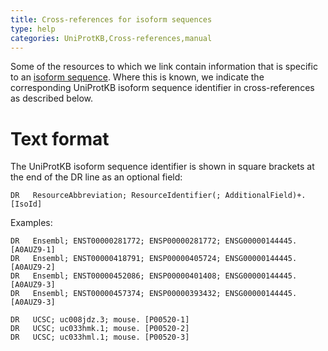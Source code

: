 ```yaml
---
title: Cross-references for isoform sequences
type: help
categories: UniProtKB,Cross-references,manual
---
```


Some of the resources to which we link contain information that is specific to an [isoform sequence](https://www.uniprot.org/help/alternative%5Fproducts). Where this is known, we indicate the corresponding UniProtKB isoform sequence identifier in cross-references as described below.

# Text format

The UniProtKB isoform sequence identifier is shown in square brackets at the end of the DR line as an optional field:

    DR   ResourceAbbreviation; ResourceIdentifier(; AdditionalField)+. [IsoId]

Examples:

    DR   Ensembl; ENST00000281772; ENSP00000281772; ENSG00000144445. [A0AUZ9-1]
    DR   Ensembl; ENST00000418791; ENSP00000405724; ENSG00000144445. [A0AUZ9-2]
    DR   Ensembl; ENST00000452086; ENSP00000401408; ENSG00000144445. [A0AUZ9-3]
    DR   Ensembl; ENST00000457374; ENSP00000393432; ENSG00000144445. [A0AUZ9-3]

    DR   UCSC; uc008jdz.3; mouse. [P00520-1]
    DR   UCSC; uc033hmk.1; mouse. [P00520-2]
    DR   UCSC; uc033hml.1; mouse. [P00520-3]
